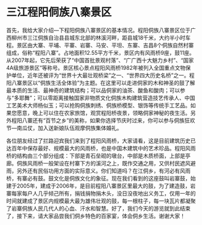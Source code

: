 # 三江程阳侗族八寨景区  
首先，我给大家介绍—下程阳侗族八寨景区的基本情况。程阳侗族八寨景区位于广西柳州市三江侗族自治县县城东北部的林溪河畔，距县城18千米，大约半小时车程。景区由大寨、平埔、平寨、岩寨、马安、平坦、东寨、吉昌8个侗族自然村寨组成，俗称“程阳八寨”。占地面积12.55平方千米，景区内有风雨桥9座，鼓11座。从2007年起，它先后荣获了“中国首批景观村落”、“广广西十大魅力乡村”、“国家4A级旅游景区”等称号。景区核心景点程阳风雨桥1982年被列入全国重点文物保护单位，近年还被评为“世界十大最壮观桥梁”之一、“世界四大历史名桥”之一。程阳八寨景区以“侗族生活全体验”为主题。在这里可以走进侗家的木和神圣的鼓了解最本质的生活、最神奇的建筑结构；可以品侗家的油茶、酸鱼和酸肉；可以参与“多耶舞”；可以零距离接触国家非物质文化侗族木构建筑营造技艺传承人、中国工艺美术大师杨似玉；可以抢购侗族刺绣、侗族桥模型、银饰等传统手工艺品。如果您愿意，晚上可以住在农家旅馆，观赏程阳桥夜景，领略侗家神秘的夜生活。另外程阳八寨还有“百节之乡”的美称，如果你选择节庆时过来，你可以参与侗族狂欢节—南瓜仗，加入送新娘队伍观摩侗族集体婚礼。  

各位朋友经过了拦路迎宾我们来到了程阳风雨桥，大家请看，这是目前建筑历史已达百年中保存最好、规模最大的风雨桥，也是中国木建筑中的艺术珍品。程阳风雨桥的结构由三个部分组成：下部是青石垒砌的墩台，中部是木质桥面，上部是亭廊。侗族风雨桥一般架设在村寨下方的溪河之上，既作交通之用，又供村民遮风避雨，另外还有民俗功用方面的实际意义。你们知道吗？在江侗乡，有河必有风雨桥，有寨必有鼓。鼓文化是侗族文化的象征。现在我们看到的这座鼓叫岩寨鼓，始建于2005年，建成于2006年，是目前程阳八寨景区里最大的鼓，为了建造鼓，岩寨每家每户人几乎倾己所有，捐钱捐物捐木头，没日没夜地出义务工，仅用一年的时间就建成了景区内规模最大最为雄伟壮观的鼓，每一根柱子，每一块瓦片都凝聚了岩寨侗族人民几代人的心血、汗水和智慧。好了，我们今天的游览就到此结束了，接下来，请大家品尝我们侗乡特色的百家宴，体会侗乡生活。谢谢大家！  
